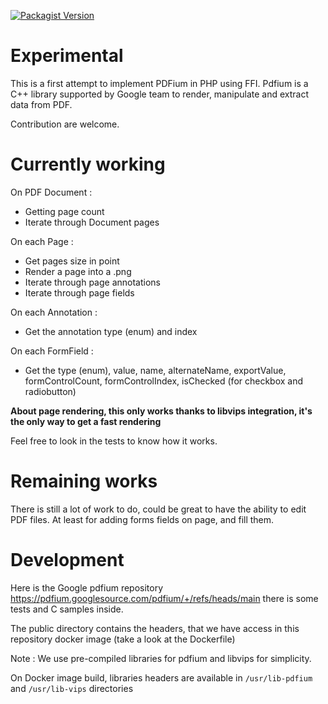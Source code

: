 [![Packagist Version](https://img.shields.io/packagist/v/benconda/php-pdfium)](https://packagist.org/packages/benconda/php-pdfium)

# Experimental

This is a first attempt to implement PDFium in PHP using FFI.
Pdfium is a C++ library supported by Google team to render, manipulate and extract data from PDF.

Contribution are welcome.

# Currently working

On PDF Document :
* Getting page count
* Iterate through Document pages

On each Page : 
* Get pages size in point
* Render a page into a .png 
* Iterate through page annotations
* Iterate through page fields

On each Annotation :
* Get the annotation type (enum) and index

On each FormField :
* Get the type (enum), value, name, alternateName, exportValue, formControlCount, formControlIndex, isChecked (for checkbox and radiobutton)

**About page rendering, this only works thanks to libvips integration, it's the only way to get a fast rendering**

Feel free to look in the tests to know how it works.

# Remaining works

There is still a lot of work to do, could be great to have the ability to edit PDF files.
At least for adding forms fields on page, and fill them.

# Development

Here is the Google pdfium repository https://pdfium.googlesource.com/pdfium/+/refs/heads/main there is some tests and C samples inside. 

The public directory contains the headers, that we have access in this repository docker image (take a look at the Dockerfile)

Note : We use pre-compiled libraries for pdfium and libvips for simplicity.

On Docker image build, libraries headers are available in `/usr/lib-pdfium` and `/usr/lib-vips` directories
